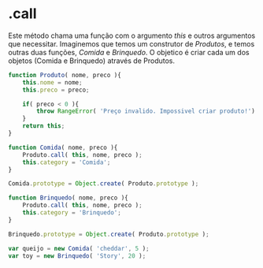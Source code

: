 # .call

Este método chama uma função com o argumento *this* e outros argumentos que necessitar.
Imaginemos que temos um construtor de *Produtos*, e temos outras duas funções,
*Comida* e *Brinquedo*. O objetico é criar cada um dos objetos (Comida e Brinquedo)
através de Produtos.


```js
function Produto( nome, preco ){
    this.nome = nome;
    this.preco = preco;

    if( preco < 0 ){
        throw RangeError( 'Preço invalido. Impossivel criar produto!')
    }
    return this;
}

function Comida( nome, preco ){
    Produto.call( this, nome, preco );
    this.category = 'Comida';
}

Comida.prototype = Object.create( Produto.prototype );

function Brinquedo( nome, preco ){
    Produto.call( this, nome, preco );
    this.category = 'Brinquedo';
}

Brinquedo.prototype = Object.create( Produto.prototype );

var queijo = new Comida( 'cheddar', 5 );
var toy = new Brinquedo( 'Story', 20 );
```

